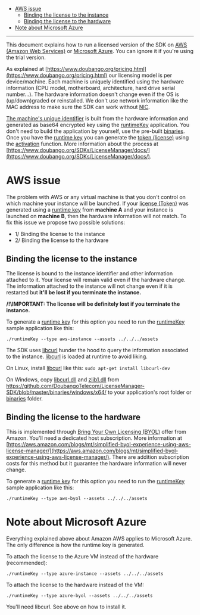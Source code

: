 - [AWS issue](#aws-issue)
  - [Binding the license to the instance](#aws-solution-instance)
  - [Binding the license to the hardware](#aws-solution-byol)
- [Note about Microsoft Azure](#azure)

<hr />

This document explains how to run a licensed version of the SDK on [AWS (Amazon Web Services)](https://aws.amazon.com/) or [Microsoft Azure](https://azure.microsoft.com/en-us/). You can ignore it if you're using the trial version.

As explained at [https://www.doubango.org/pricing.html](https://www.doubango.org/pricing.html) our licensing model is per device/machine. 
Each machine is uniquely identified using the hardware information (CPU model, motherboard, architecture, hard drive serial number...). The hardware information doesn't change even if the OS is (up/down)graded or reinstalled. We don't use network information like the MAC address to make sure the SDK can work without [NIC](https://en.wikipedia.org/wiki/Network_interface_controller).

[The machine's unique identifier](https://www.doubango.org/SDKs/LicenseManager/docs/Jargon.html#runtime-key) is built from the hardware information and generated as base64 encrypted key using the [runtimeKey](samples/c++/runtimeKey/) application. You don't need to build the application by yourself, use the pre-built [binaries](binaries).
Once you have the [runtime key](https://www.doubango.org/SDKs/LicenseManager/docs/Jargon.html#runtime-key) you can generate the [token (license)](https://www.doubango.org/SDKs/LicenseManager/docs/Jargon.html#token) using the [activation](https://www.doubango.org/SDKs/LicenseManager/docs/Activation_use_cases.html) function. More information about the process at [https://www.doubango.org/SDKs/LicenseManager/docs/](https://www.doubango.org/SDKs/LicenseManager/docs/).

<a name="aws-issue"></a>
# AWS issue #
The problem with AWS or any virtual machine is that you don't control on which machine your instance will be launched. If your [license (Token)](https://www.doubango.org/SDKs/LicenseManager/docs/Jargon.html#token) was generated using a [runtime key](https://www.doubango.org/SDKs/LicenseManager/docs/Jargon.html#runtime-key) from **machine A** and your instance is launched on **machine B**, then the hardware information will not match.
To fix this issue we propose two possible solutions:
- 1/ Binding the license to the instance
- 2/ Binding the license to the hardware

<a name="aws-solution-instance"></a>
## Binding the license to the instance ##
The license is bound to the instance identifier and other information attached to it. Your license will remain valid even if the hardware change. 
The information attached to the instance will not change even if it is restarted but **it'll be lost if you terminate the instance.**

**/!\\IMPORTANT: The license will be definitely lost if you terminate the instance.**

To generate a [runtime key](https://www.doubango.org/SDKs/LicenseManager/docs/Jargon.html#runtime-key) for this option you need to run the [runtimeKey](samples/c++/runtimeKey/) sample application like this: 
```
./runtimeKey --type aws-instance --assets ../../../assets
```

The SDK uses [libcurl](https://curl.haxx.se/libcurl/) hunder the hood to query the information associated to the instance. [libcurl](https://curl.haxx.se/libcurl/) is loaded at runtime to avoid liking.

On Linux, install [libcurl](https://curl.haxx.se/libcurl/) like this: `sudo apt-get install libcurl-dev`


On Windows, copy [libcurl.dll](https://github.com/DoubangoTelecom/LicenseManager-SDK/blob/master/binaries/windows/x64/libcurl.dll) and [zlib1.dll](https://github.com/DoubangoTelecom/LicenseManager-SDK/blob/master/binaries/windows/x64/zlib1.dll) from https://github.com/DoubangoTelecom/LicenseManager-SDK/blob/master/binaries/windows/x64/ to your application's root folder or [binaries](binaries) folder.

<a name="aws-solution-byol"></a>
## Binding the license to the hardware ##
This is implemented through [Bring Your Own Licensing (BYOL)](https://aws.amazon.com/blogs/mt/simplified-byol-experience-using-aws-license-manager/) offer from Amazon. 
You'll need a dedicated host subscription. More information at [https://aws.amazon.com/blogs/mt/simplified-byol-experience-using-aws-license-manager/](https://aws.amazon.com/blogs/mt/simplified-byol-experience-using-aws-license-manager/).
There are addition subscription costs for this method but it guarantee the hardware information will never change.

To generate a [runtime key](https://www.doubango.org/SDKs/LicenseManager/docs/Jargon.html#runtime-key) for this option you need to run the [runtimeKey](samples/c++/runtimeKey/) sample application like this: 
```
./runtimeKey --type aws-byol --assets ../../../assets
```

<a name="azure"></a>
# Note about Microsoft Azure #
Everything explained above about Amazon AWS applies to Microsoft Azure. The only difference is how the runtime key is generated.

To attach the license to the Azure VM instead of the hardware (recommended):

```
./runtimeKey --type azure-instance --assets ../../../assets
```

To attach the license to the hardware instead of the VM:

```
./runtimeKey --type azure-byol --assets ../../../assets
```

You'll need libcurl. See above on how to install it.
